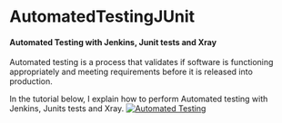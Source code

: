 # AutomatedTestingJUnit
<h4>Automated Testing with Jenkins, Junit tests and Xray</h4>	

Automated testing is a process that validates if software is functioning appropriately and meeting requirements before it is released into production.

In the tutorial below, I explain how to perform Automated testing with Jenkins, Junits tests and Xray.
[![Automated Testing](https://img.youtube.com/vi/0jK1rynnkQU/0.jpg)](https://www.youtube.com/watch?v=0jK1rynnkQU)
